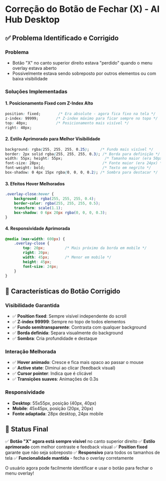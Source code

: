 # Correção do Botão de Fechar (X) - AI Hub Desktop

## ✅ Problema Identificado e Corrigido

### **Problema**
- Botão "X" no canto superior direito estava "perdido" quando o menu overlay estava aberto
- Possivelmente estava sendo sobreposto por outros elementos ou com baixa visibilidade

### **Soluções Implementadas**

#### 1. **Posicionamento Fixed com Z-Index Alto**
```css
position: fixed;        /* Era absolute - agora fica fixo na tela */
z-index: 99999;        /* Z-index máximo para ficar sempre no topo */
top: 40px;             /* Posicionamento mais visível */
right: 40px;
```

#### 2. **Estilo Aprimorado para Melhor Visibilidade**
```css
background: rgba(255, 255, 255, 0.25);     /* Fundo mais visível */
border: 2px solid rgba(255, 255, 255, 0.3); /* Borda para definição */
width: 55px; height: 55px;                   /* Tamanho maior (era 50px) */
font-size: 28px;                            /* Fonte maior (era 24px) */
font-weight: bold;                          /* Texto em negrito */
box-shadow: 0 4px 15px rgba(0, 0, 0, 0.2); /* Sombra para destacar */
```

#### 3. **Efeitos Hover Melhorados**
```css
.overlay-close:hover {
    background: rgba(255, 255, 255, 0.4);
    border-color: rgba(255, 255, 255, 0.5);
    transform: scale(1.1);
    box-shadow: 0 6px 20px rgba(0, 0, 0, 0.3);
}
```

#### 4. **Responsividade Aprimorada**
```css
@media (max-width: 600px) {
    .overlay-close {
        top: 20px;         /* Mais próximo da borda em mobile */
        right: 20px;
        width: 45px;       /* Menor em mobile */
        height: 45px;
        font-size: 24px;
    }
}
```

## 🎯 Características do Botão Corrigido

### **Visibilidade Garantida**
- ✅ **Position fixed**: Sempre visível independente do scroll
- ✅ **Z-index 99999**: Sempre no topo de todos elementos
- ✅ **Fundo semitransparente**: Contrasta com qualquer background
- ✅ **Borda definida**: Separa visualmente do background
- ✅ **Sombra**: Cria profundidade e destaque

### **Interação Melhorada**
- ✅ **Hover animado**: Cresce e fica mais opaco ao passar o mouse
- ✅ **Active state**: Diminui ao clicar (feedback visual)
- ✅ **Cursor pointer**: Indica que é clicável
- ✅ **Transições suaves**: Animações de 0.3s

### **Responsividade**
- **Desktop**: 55x55px, posição (40px, 40px)
- **Mobile**: 45x45px, posição (20px, 20px)
- **Fonte adaptada**: 28px desktop, 24px mobile

## 🚀 Status Final

✅ **Botão "X" agora está sempre visível** no canto superior direito
✅ **Estilo aprimorado** com melhor contraste e feedback visual
✅ **Position fixed** garante que não seja sobreposto
✅ **Responsivo** para todos os tamanhos de tela
✅ **Funcionalidade mantida** - fecha o overlay corretamente

O usuário agora pode facilmente identificar e usar o botão para fechar o menu overlay!
